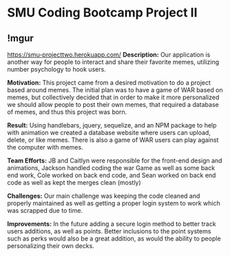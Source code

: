 # SMU Coding Bootcamp Project II
## !mgur
https://smu-projecttwo.herokuapp.com/
**Description:** Our application is another way for people to interact and share their favorite memes, utilizing number psychology to hook users.

**Motivation:** This project came from a desired motivation to do a project based around memes. The initial plan was to have a game of WAR based on memes, but collectively decided that in order to make it more personalized we should allow people to post their own memes, that required a database of memes, and thus this project was born.

**Result:** Using handlebars, jquery, sequelize, and an NPM package to help with animation we created a database website where users can upload, delete, or like memes. There is also a game of WAR users can play against the computer with memes.

**Team Efforts:** JB and Caitlyn were responsible for the front-end design and animations, Jackson handled coding the war Game as well as some back end work, Cole worked on back end code, and Sean worked on back end code as well as kept the merges clean (mostly)

**Challenges:** Our main challenge was keeping the code cleaned and properly maintained as well as getting a proper login system to work which was scrapped due to time.

**Improvements:** In the future adding a secure login method to better track users additions, as well as points. Better inclusions to the point systems such as perks would also be a great addition, as would the ability to people personalizing their own decks.
